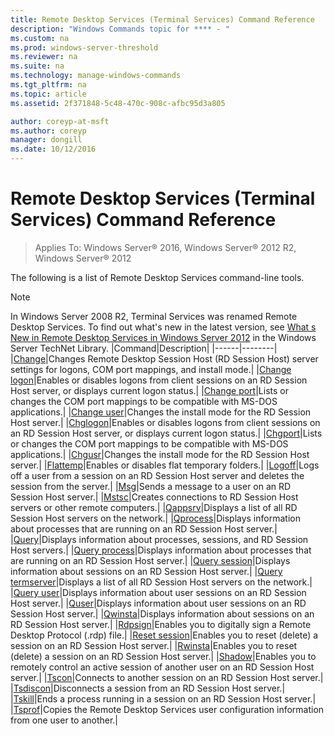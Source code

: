 ```yaml
---
title: Remote Desktop Services (Terminal Services) Command Reference
description: "Windows Commands topic for **** - "
ms.custom: na
ms.prod: windows-server-threshold
ms.reviewer: na
ms.suite: na
ms.technology: manage-windows-commands
ms.tgt_pltfrm: na
ms.topic: article
ms.assetid: 2f371848-5c48-470c-908c-afbc95d3a805

author: coreyp-at-msft
ms.author: coreyp
manager: dongill
ms.date: 10/12/2016
---
```

# Remote Desktop Services (Terminal Services) Command Reference

>Applies To: Windows Server&reg; 2016, Windows Server&reg; 2012 R2, Windows Server&reg; 2012

The following is a list of Remote Desktop Services command-line tools.
> [!NOTE]
> In Windows Server 2008 R2, Terminal Services was renamed Remote Desktop Services. To find out what's new in the latest version, see [What s New in Remote Desktop Services in Windows Server 2012](http://technet.microsoft.com/library/hh831527) in the Windows Server TechNet Library.
|Command|Description|
|------|--------|
|[Change](change.md)|Changes Remote Desktop Session Host (RD Session Host) server settings for logons, COM port mappings, and install mode.|
|[Change logon](Change-logon.md)|Enables or disables logons from client sessions on an RD Session Host server, or displays current logon status.|
|[Change port](Change-port.md)|Lists or changes the COM port mappings to be compatible with MS-DOS applications.|
|[Change user](Change-user.md)|Changes the install mode for the RD Session Host server.|
|[Chglogon](Chglogon.md)|Enables or disables logons from client sessions on an RD Session Host server, or displays current logon status.|
|[Chgport](Chgport.md)|Lists or changes the COM port mappings to be compatible with MS-DOS applications.|
|[Chgusr](Chgusr.md)|Changes the install mode for the RD Session Host server.|
|[Flattemp](Flattemp.md)|Enables or disables flat temporary folders.|
|[Logoff](Logoff.md)|Logs off a user from a session on an RD Session Host server and deletes the session from the server.|
|[Msg](Msg.md)|Sends a message to a user on an RD Session Host server.|
|[Mstsc](Mstsc.md)|Creates connections to RD Session Host servers or other remote computers.|
|[Qappsrv](Qappsrv.md)|Displays a list of all RD Session Host servers on the network.|
|[Qprocess](Qprocess.md)|Displays information about processes that are running on an RD Session Host server.|
|[Query](Query.md)|Displays information about processes, sessions, and RD Session Host servers.|
|[Query process](Query-process.md)|Displays information about processes that are running on an RD Session Host server.|
|[Query session](Query-session.md)|Displays information about sessions on an RD Session Host server.|
|[Query termserver](Query-termserver.md)|Displays a list of all RD Session Host servers on the network.|
|[Query user](Query-user.md)|Displays information about user sessions on an RD Session Host server.|
|[Quser](Quser.md)|Displays information about user sessions on an RD Session Host server.|
|[Qwinsta](Qwinsta.md)|Displays information about sessions on an RD Session Host server.|
|[Rdpsign](Rdpsign.md)|Enables you to digitally sign a Remote Desktop Protocol (.rdp) file.|
|[Reset session](Reset-session.md)|Enables you to reset (delete) a session on an RD Session Host server.|
|[Rwinsta](Rwinsta.md)|Enables you to reset (delete) a session on an RD Session Host server.|
|[Shadow](Shadow.md)|Enables you to remotely control an active session of another user on an RD Session Host server.|
|[Tscon](Tscon.md)|Connects to another session on an RD Session Host server.|
|[Tsdiscon](Tsdiscon.md)|Disconnects a session from an RD Session Host server.|
|[Tskill](Tskill.md)|Ends a process running in a session on an RD Session Host server.|
|[Tsprof](Tsprof.md)|Copies the Remote Desktop Services user configuration information from one user to another.|

